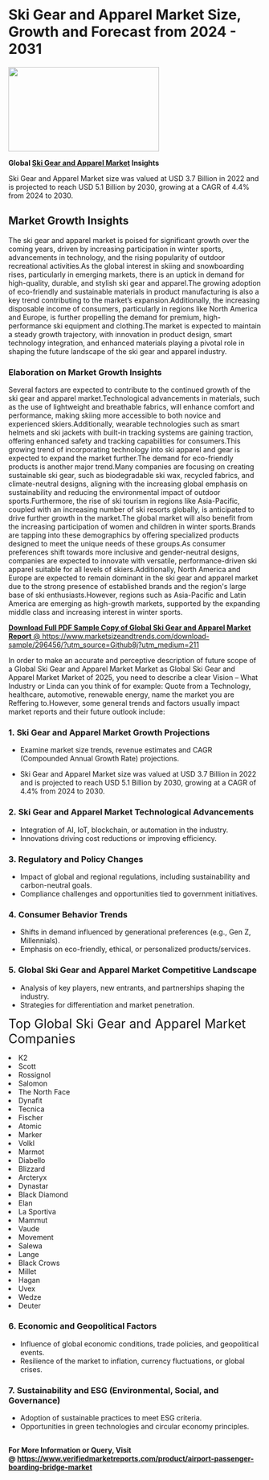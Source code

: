 <H1>Ski Gear and Apparel Market Size, Growth and Forecast from 2024 - 2031</H1><img class="aligncenter size-medium wp-image-584254" src="https://thirdeyenews.in/wp-content/uploads/2024/09/Global-Market-Research-300x168.jpeg" alt="" width="300" height="168" /><p><strong>Global&nbsp;<a href="https://www.marketsizeandtrends.com/download-sample/296456/?utm_source=Github8j?utm_medium=211">Ski Gear and Apparel Market</a> Insights</strong></p><p>Ski Gear and Apparel Market size was valued at USD 3.7 Billion in 2022 and is projected to reach USD 5.1 Billion by 2030, growing at a CAGR of 4.4% from 2024 to 2030.</p><p><h2>Market Growth Insights</h2> <p>The ski gear and apparel market is poised for significant growth over the coming years, driven by increasing participation in winter sports, advancements in technology, and the rising popularity of outdoor recreational activities.As the global interest in skiing and snowboarding rises, particularly in emerging markets, there is an uptick in demand for high-quality, durable, and stylish ski gear and apparel.The growing adoption of eco-friendly and sustainable materials in product manufacturing is also a key trend contributing to the market’s expansion.Additionally, the increasing disposable income of consumers, particularly in regions like North America and Europe, is further propelling the demand for premium, high-performance ski equipment and clothing.The market is expected to maintain a steady growth trajectory, with innovation in product design, smart technology integration, and enhanced materials playing a pivotal role in shaping the future landscape of the ski gear and apparel industry.</p> <p><a href="#"></a></p> <h3>Elaboration on Market Growth Insights</h3> <p>Several factors are expected to contribute to the continued growth of the ski gear and apparel market.Technological advancements in materials, such as the use of lightweight and breathable fabrics, will enhance comfort and performance, making skiing more accessible to both novice and experienced skiers.Additionally, wearable technologies such as smart helmets and ski jackets with built-in tracking systems are gaining traction, offering enhanced safety and tracking capabilities for consumers.This growing trend of incorporating technology into ski apparel and gear is expected to expand the market further.The demand for eco-friendly products is another major trend.Many companies are focusing on creating sustainable ski gear, such as biodegradable ski wax, recycled fabrics, and climate-neutral designs, aligning with the increasing global emphasis on sustainability and reducing the environmental impact of outdoor sports.Furthermore, the rise of ski tourism in regions like Asia-Pacific, coupled with an increasing number of ski resorts globally, is anticipated to drive further growth in the market.The global market will also benefit from the increasing participation of women and children in winter sports.Brands are tapping into these demographics by offering specialized products designed to meet the unique needs of these groups.As consumer preferences shift towards more inclusive and gender-neutral designs, companies are expected to innovate with versatile, performance-driven ski apparel suitable for all levels of skiers.Additionally, North America and Europe are expected to remain dominant in the ski gear and apparel market due to the strong presence of established brands and the region's large base of ski enthusiasts.However, regions such as Asia-Pacific and Latin America are emerging as high-growth markets, supported by the expanding middle class and increasing interest in winter sports.<p><a href="#"></p><p><span class=""><strong>Download Full PDF Sample Copy of Global Ski Gear and Apparel Market Report</strong> @ <a href="https://www.marketsizeandtrends.com/download-sample/296456/?utm_source=Github8j?utm_medium=211" target="_blank">https://www.marketsizeandtrends.com/download-sample/296456/?utm_source=Github8j?utm_medium=211</a></span></p><p>In order to make an accurate and perceptive description of future scope of a Global&nbsp;Ski Gear and Apparel Market Market as Global&nbsp;Ski Gear and Apparel Market Market of 2025, you need to describe a clear Vision &ndash; What Industry or Linda can you think of for example: Quote from a Technology, healthcare, automotive, renewable energy, name the market you are Reffering to.However, some general trends and factors usually impact market reports and their future outlook include:</p><h3>1.&nbsp;<strong>Ski Gear and Apparel Market Growth Projections</strong></h3><ul><li>Examine market size trends, revenue estimates and CAGR (Compounded Annual Growth Rate) projections.</li><li><p>Ski Gear and Apparel Market size was valued at USD 3.7 Billion in 2022 and is projected to reach USD 5.1 Billion by 2030, growing at a CAGR of 4.4% from 2024 to 2030.</p></li></ul><h3>2.&nbsp;<strong>Ski Gear and Apparel Market Technological Advancements</strong></h3><ul><li>Integration of AI, IoT, blockchain, or automation in the industry.</li><li>Innovations driving cost reductions or improving efficiency.</li></ul><h3>3.&nbsp;<strong>Regulatory and Policy Changes</strong></h3><ul><li>Impact of global and regional regulations, including sustainability and carbon-neutral goals.</li><li>Compliance challenges and opportunities tied to government initiatives.</li></ul><h3>4.&nbsp;<strong>Consumer Behavior Trends</strong></h3><ul><li>Shifts in demand influenced by generational preferences (e.g., Gen Z, Millennials).</li><li>Emphasis on eco-friendly, ethical, or personalized products/services.</li></ul><h3>5.&nbsp;<strong>Global Ski Gear and Apparel Market Competitive Landscape</strong></h3><ul><li>Analysis of key players, new entrants, and partnerships shaping the industry.</li><li>Strategies for differentiation and market penetration.</li></ul><p data-pm-slice="1 1 []"><span style="color: inherit; font-family: inherit; font-size: 25px;">Top Global Ski Gear and Apparel Market Companies</span></p><div class="" data-test-id=""><p><li>K2</li><li> Scott</li><li> Rossignol</li><li> Salomon</li><li> The North Face</li><li> Dynafit</li><li> Tecnica</li><li> Fischer</li><li> Atomic</li><li> Marker</li><li> Volkl</li><li> Marmot</li><li> Diabello</li><li> Blizzard</li><li> Arcteryx</li><li> Dynastar</li><li> Black Diamond</li><li> Elan</li><li> La Sportiva</li><li> Mammut</li><li> Vaude</li><li> Movement</li><li> Salewa</li><li> Lange</li><li> Black Crows</li><li> Millet</li><li> Hagan</li><li> Uvex</li><li> Wedze</li><li> Deuter</li></p></div><h3>6.&nbsp;<strong>Economic and Geopolitical Factors</strong></h3><ul><li>Influence of global economic conditions, trade policies, and geopolitical events.</li><li>Resilience of the market to inflation, currency fluctuations, or global crises.</li></ul><h3>7.&nbsp;<strong>Sustainability and ESG (Environmental, Social, and Governance)</strong></h3><ul><li>Adoption of sustainable practices to meet ESG criteria.</li><li>Opportunities in green technologies and circular economy principles.</li></ul><h2><strong style="font-size: 14px;">For More Information or Query, Visit @&nbsp;</strong><a style="background-color: #ffffff; font-size: 14px;" href="https://www.marketsizeandtrends.com/report/ski-gear-and-apparel-market/" target="_blank">https://www.verifiedmarketreports.com/product/airport-passenger-boarding-bridge-market</a></h2>